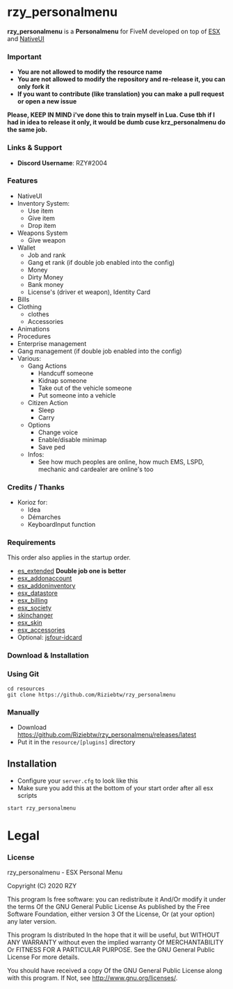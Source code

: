 # rzy_personalmenu
**rzy_personalmenu** is a **Personalmenu** for FiveM developed on top of [ESX](https://github.com/ESX-Org/es_extended) and [NativeUI](https://github.com/FrazzIe/NativeUILua)

### Important
- **You are not allowed to modify the resource name**
- **You are not allowed to modify the repository and re-release it, you can only fork it**
- **If you want to contribute (like translation) you can make a pull request or open a new issue**

**Please, KEEP IN MIND i've done this to train myself in Lua. Cuse tbh if I had in idea to release it only, it would be dumb cuse krz_personalmenu do the same job.**

### Links & Support
- **Discord Username**: RZY#2004


### Features
- NativeUI
- Inventory System:
    - Use item
    - Give item
    - Drop item
- Weapons System
    - Give weapon
- Wallet
    - Job and rank
    - Gang et rank (if double job enabled into the config)
    - Money
    - Dirty Money
    - Bank money
    - License's (driver et weapon), Identity Card
- Bills
- Clothing
    - clothes
    - Accessories
- Animations
- Procedures
- Enterprise management
- Gang management (if double job enabled into the config)
- Various:
    - Gang Actions
        - Handcuff someone
        - Kidnap someone
        - Take out of the vehicle someone
        - Put someone into a vehicle
    - Citizen Action
        - Sleep
        - Carry
    - Options
        - Change voice
        - Enable/disable minimap
        - Save ped
    - Infos:
        - See how much peoples are online, how much EMS, LSPD, mechanic and cardealer are online's too
    

### Credits / Thanks
- Korioz for:
    - Idea
    - Démarches
    - KeyboardInput function

### Requirements
This order also applies in the startup order.

- [es_extended](https://github.com/ESX-Org/es_extended) **Double job one is better**
- [esx_addonaccount](https://github.com/ESX-Org/esx_addonaccount)
- [esx_addoninventory](https://github.com/ESX-Org/esx_addoninventory)
- [esx_datastore](https://github.com/ESX-Org/esx_datastore)
- [esx_billing](https://github.com/ESX-Org/esx_billing)
- [esx_society](https://github.com/ESX-Org/esx_society)
- [skinchanger](https://github.com/ESX-Org/skinchanger)
- [esx_skin](https://github.com/ESX-Org/esx_skin)
- [esx_accessories](https://github.com/ESX-Org/esx_accessories)
- Optional: [jsfour-idcard](https://github.com/jonassvensson4/jsfour-idcard)

### Download & Installation

### Using Git

```
cd resources
git clone https://github.com/Riziebtw/rzy_personalmenu
```

### Manually
- Download https://github.com/Riziebtw/rzy_personalmenu/releases/latest
- Put it in the `resource/[plugins]` directory

## Installation
- Configure your `server.cfg` to look like this
- Make sure you add this at the bottom of your start order after all esx scripts

```
start rzy_personalmenu
```
# Legal
### License
rzy_personalmenu - ESX Personal Menu

Copyright (C) 2020 RZY

This program Is free software: you can redistribute it And/Or modify it under the terms Of the GNU General Public License As published by the Free Software Foundation, either version 3 Of the License, Or (at your option) any later version.

This program Is distributed In the hope that it will be useful, but WITHOUT ANY WARRANTY without even the implied warranty Of MERCHANTABILITY Or FITNESS FOR A PARTICULAR PURPOSE. See the GNU General Public License For more details.

You should have received a copy Of the GNU General Public License along with this program. If Not, see http://www.gnu.org/licenses/.
